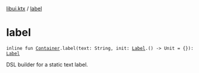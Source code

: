 [libui.ktx](index.md) / [label](./label.md)

# label

`inline fun `[`Container`](-container/index.md)`.label(text: String, init: `[`Label`](-label/index.md)`.() -> Unit = {}): `[`Label`](-label/index.md)

DSL builder for a static text label.


